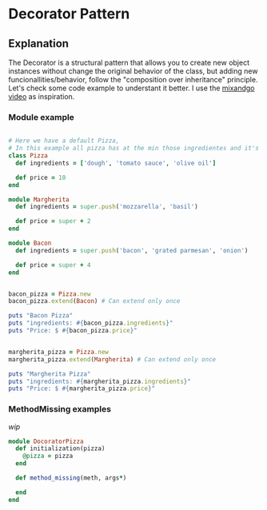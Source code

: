 # Decorator Pattern

## Explanation

The Decorator is a structural pattern that allows you to create new object instances without change the original behavior of the class, but adding new funcionallities/behavior, follow the "composition over inheritance" principle.
Let's check some code example to understant it better.
I use the [mixandgo video](https://youtu.be/K5bmy3XXyNA) as inspiration.

### Module example

```ruby

# Here we have a default Pizza,
# In this example all pizza has at the min those ingredientes and it's price
class Pizza
  def ingredients = ['dough', 'tomato sauce', 'olive oil']

  def price = 10
end

module Margherita
  def ingredients = super.push('mozzarella', 'basil')

  def price = super + 2
end

module Bacon
  def ingredients = super.push('bacon', 'grated parmesan', 'onion')

  def price = super + 4
end


bacon_pizza = Pizza.new
bacon_pizza.extend(Bacon) # Can extend only once

puts "Bacon Pizza"
puts "ingredients: #{bacon_pizza.ingredients}"
puts "Price: $ #{bacon_pizza.price}"


margherita_pizza = Pizza.new
margherita_pizza.extend(Margherita) # Can extend only once

puts "Margherita Pizza"
puts "ingredients: #{margherita_pizza.ingredients}"
puts "Price: $ #{margherita_pizza.price}"
```

### MethodMissing examples
*wip*

```ruby
module DocoratorPizza
  def initialization(pizza)
    @pizza = pizza
  end

  def method_missing(meth, args*)

  end
end
```

